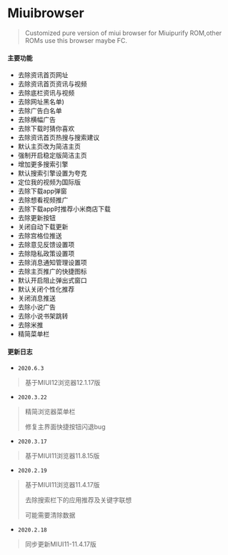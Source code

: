 # Miuibrowser
> Customized pure version of miui browser for Miuipurify ROM,other ROMs use this browser maybe FC.

#### 主要功能
- 去除资讯首页网址
- 去除资讯首页资讯与视频
- 去除底栏资讯与视频
- 去除网址黑名单)
- 去除广告白名单
- 去除横幅广告
- 去除下载时猜你喜欢
- 去除资讯首页热搜与搜索建议
- 默认主页改为简洁主页
- 强制开启稳定版简洁主页
- 增加更多搜索引擎
- 默认搜索引擎设置为夸克
- 定位我的视频为国际版
- 去除下载app弹窗
- 去除想看视频推广
- 去除下载app时推荐小米商店下载
- 去除更新按钮
- 关闭自动下载更新
- 去除宫格位推送
- 去除意见反馈设置项
- 去除隐私政策设置项
- 去除消息通知管理设置项
- 去除主页推广的快捷图标
- 默认开启阻止弹出式窗口
- 默认关闭个性化推荐
- 关闭消息推送
- 去除小说广告
- 去除小说书架跳转
- 去除米推
- 精简菜单栏


#### 更新日志
* `2020.6.3`
> 基于MIUI12浏览器12.1.17版<br>

* `2020.3.22`
> 精简浏览器菜单栏<br>
>
> 修复主界面快捷按钮闪退bug<br>

* `2020.3.17`
> 基于MIUI11浏览器11.8.15版<br>

* `2020.2.19`
> 基于MIUI11浏览器11.4.17版<br>
>
> 去除搜索栏下的应用推荐及关键字联想<br>
>
> 可能需要清除数据<br>

* `2020.2.18`
> 同步更新MIUI11-11.4.17版<br>
